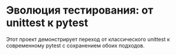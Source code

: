 # Эволюция тестирования: от unittest к pytest

Этот проект демонстрирует переход от классического unittest к современному pytest с сохранением обоих подходов.
